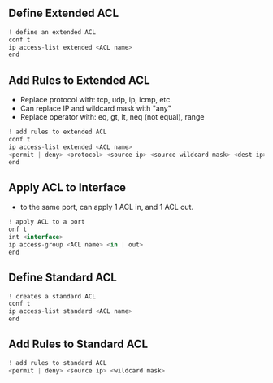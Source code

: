 
## Define Extended ACL
```js
! define an extended ACL
conf t
ip access-list extended <ACL name>
end
```
## Add Rules to Extended ACL
- Replace protocol with: tcp, udp, ip, icmp, etc.
- Can replace IP and wildcard mask with "any"
- Replace operator with: eq, gt, lt, neq (not equal), range
```js
! add rules to extended ACL
conf t
ip access-list extended <ACL name>
<permit | deny> <protocol> <source ip> <source wildcard mask> <dest ip> <dest windcard mask> <operator> <port number>
end
```
## Apply ACL to Interface
- to the same port, can apply 1 ACL in, and 1 ACL out.
```js
! apply ACL to a port
onf t
int <interface>
ip access-group <ACL name> <in | out>
end
```
## Define Standard ACL
```js
! creates a standard ACL
conf t
ip access-list standard <ACL name>
end
```

## Add Rules to Standard ACL
```js
! add rules to standard ACL
<permit | deny> <source ip> <wildcard mask>
```






